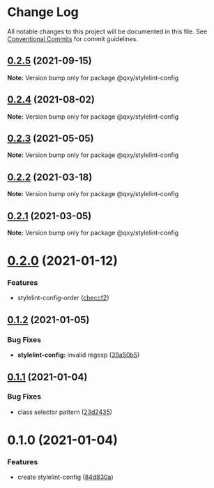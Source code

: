 # Change Log

All notable changes to this project will be documented in this file.
See [Conventional Commits](https://conventionalcommits.org) for commit guidelines.

## [0.2.5](https://github.com/qxy-fe/configs/compare/@qxy/stylelint-config@0.2.4...@qxy/stylelint-config@0.2.5) (2021-09-15)

**Note:** Version bump only for package @qxy/stylelint-config





## [0.2.4](https://github.com/qxy-fe/configs/compare/@qxy/stylelint-config@0.2.3...@qxy/stylelint-config@0.2.4) (2021-08-02)

**Note:** Version bump only for package @qxy/stylelint-config

## [0.2.3](https://github.com/qxy-fe/configs/compare/@qxy/stylelint-config@0.2.2...@qxy/stylelint-config@0.2.3) (2021-05-05)

**Note:** Version bump only for package @qxy/stylelint-config

## [0.2.2](https://github.com/qxy-fe/configs/compare/@qxy/stylelint-config@0.2.1...@qxy/stylelint-config@0.2.2) (2021-03-18)

**Note:** Version bump only for package @qxy/stylelint-config

## [0.2.1](https://github.com/qxy-fe/configs/compare/@qxy/stylelint-config@0.2.0...@qxy/stylelint-config@0.2.1) (2021-03-05)

**Note:** Version bump only for package @qxy/stylelint-config

# [0.2.0](https://github.com/qxy-fe/configs/compare/@qxy/stylelint-config@0.1.2...@qxy/stylelint-config@0.2.0) (2021-01-12)

### Features

-   stylelint-config-order ([cbeccf2](https://github.com/qxy-fe/configs/commit/cbeccf2d47451049f262701c1b442b8d2bbbc97d))

## [0.1.2](https://github.com/qxy-fe/configs/compare/@qxy/stylelint-config@0.1.1...@qxy/stylelint-config@0.1.2) (2021-01-05)

### Bug Fixes

-   **stylelint-config:** invalid regexp ([39a50b5](https://github.com/qxy-fe/configs/commit/39a50b52f81559b60707b52bd12b6bb021969b1e))

## [0.1.1](https://github.com/qxy-fe/configs/compare/@qxy/stylelint-config@0.1.0...@qxy/stylelint-config@0.1.1) (2021-01-04)

### Bug Fixes

-   class selector pattern ([23d2435](https://github.com/qxy-fe/configs/commit/23d2435429c2c4de338afca0b47413e005fe6fd0))

# 0.1.0 (2021-01-04)

### Features

-   create stylelint-config ([84d830a](https://github.com/qxy-fe/configs/commit/84d830a579e9e6ce6f682fafea9629178621350c))
